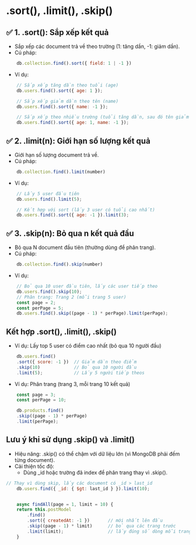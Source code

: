 # .sort(), .limit(), .skip()

## ✅ 1. .sort(): Sắp xếp kết quả
- Sắp xếp các document trả về theo trường (1: tăng dần, -1: giảm dần).
- Cú pháp:
```js
	db.collection.find().sort({ field: 1 | -1 })
```
- Ví dụ:
```js
	// Sắp xếp tăng dần theo tuổi (age)
	db.users.find().sort({ age: 1 });

	// Sắp xếp giảm dần theo tên (name)
	db.users.find().sort({ name: -1 });

	// Sắp xếp theo nhiều trường (tuổi tăng dần, sau đó tên giảm dần)
	db.users.find().sort({ age: 1, name: -1 });
```
## ✅ 2. .limit(n): Giới hạn số lượng kết quả
- Giới hạn số lượng document trả về.
- Cú pháp:
```js
	db.collection.find().limit(number)
```
- Ví dụ:
```js
	// Lấy 5 user đầu tiên
	db.users.find().limit(5);

	// Kết hợp với sort (lấy 3 user có tuổi cao nhất)
	db.users.find().sort({ age: -1 }).limit(3);
```
## ✅ 3. .skip(n): Bỏ qua n kết quả đầu
- Bỏ qua N document đầu tiên (thường dùng để phân trang).
- Cú pháp:
```js
	db.collection.find().skip(number)
```
- Ví dụ:
```js
	// Bỏ qua 10 user đầu tiên, lấy các user tiếp theo
	db.users.find().skip(10);
	// Phân trang: Trang 2 (mỗi trang 5 user)
	const page = 2;
	const perPage = 5;
	db.users.find().skip((page - 1) * perPage).limit(perPage);
```

## Kết hợp .sort(), .limit(), .skip()
- Ví dụ: Lấy top 5 user có điểm cao nhất (bỏ qua 10 người đầu)
```js
	db.users.find()
	.sort({ score: -1 })  // Giảm dần theo điểm
	.skip(10)             // Bỏ qua 10 người đầu
	.limit(5);            // Lấy 5 người tiếp theos
```
- Ví dụ: Phân trang (trang 3, mỗi trang 10 kết quả)

```js
	const page = 3;
	const perPage = 10;

	db.products.find()
	.skip((page - 1) * perPage)
	.limit(perPage);
```
## Lưu ý khi sử dụng .skip() và .limit()
- Hiệu năng: .skip() có thể chậm với dữ liệu lớn (vì MongoDB phải đếm từng document).
- Cải thiện tốc độ:
  - Dùng _id hoặc trường đã index để phân trang thay vì .skip().

```js
// Thay vì dùng skip, lấy các document có _id > last_id
	db.users.find({ _id: { $gt: last_id } }).limit(10);


	async findAll(page = 1, limit = 10) {
	return this.postModel
		.find()
		.sort({ createdAt: -1 })       // mới nhất lên đầu
		.skip((page - 1) * limit)      // bỏ qua các trang trước
		.limit(limit);                 // lấy đúng số dòng mỗi trang
	}
```
